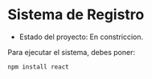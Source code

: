 <h1> Sistema de Registro</h1>

- Estado del proyecto: En constriccion.

Para ejecutar el sistema, debes poner:

```npm install react```
